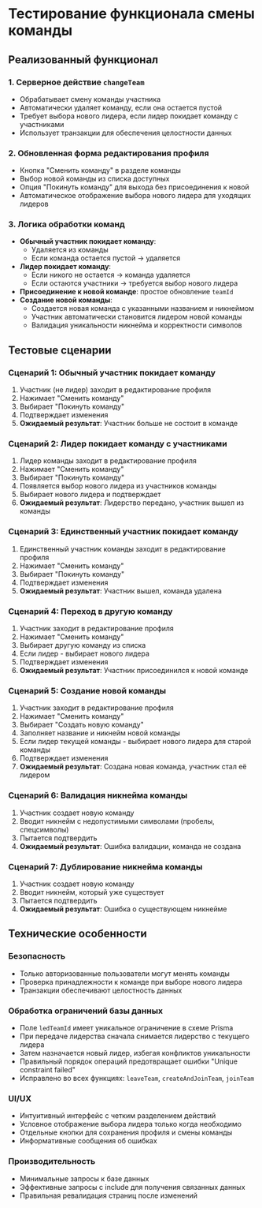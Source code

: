 # Тестирование функционала смены команды

## Реализованный функционал

### 1. Серверное действие `changeTeam`
- Обрабатывает смену команды участника
- Автоматически удаляет команду, если она остается пустой
- Требует выбора нового лидера, если лидер покидает команду с участниками
- Использует транзакции для обеспечения целостности данных

### 2. Обновленная форма редактирования профиля
- Кнопка "Сменить команду" в разделе команды
- Выбор новой команды из списка доступных
- Опция "Покинуть команду" для выхода без присоединения к новой
- Автоматическое отображение выбора нового лидера для уходящих лидеров

### 3. Логика обработки команд
- **Обычный участник покидает команду**: 
  - Удаляется из команды
  - Если команда остается пустой → удаляется
- **Лидер покидает команду**:
  - Если никого не остается → команда удаляется
  - Если остаются участники → требуется выбор нового лидера
- **Присоединение к новой команде**: простое обновление `teamId`
- **Создание новой команды**: 
  - Создается новая команда с указанными названием и никнеймом
  - Участник автоматически становится лидером новой команды
  - Валидация уникальности никнейма и корректности символов

## Тестовые сценарии

### Сценарий 1: Обычный участник покидает команду
1. Участник (не лидер) заходит в редактирование профиля
2. Нажимает "Сменить команду"
3. Выбирает "Покинуть команду"
4. Подтверждает изменения
5. **Ожидаемый результат**: Участник больше не состоит в команде

### Сценарий 2: Лидер покидает команду с участниками
1. Лидер команды заходит в редактирование профиля
2. Нажимает "Сменить команду"
3. Выбирает "Покинуть команду"
4. Появляется выбор нового лидера из участников команды
5. Выбирает нового лидера и подтверждает
6. **Ожидаемый результат**: Лидерство передано, участник вышел из команды

### Сценарий 3: Единственный участник покидает команду
1. Единственный участник команды заходит в редактирование профиля
2. Нажимает "Сменить команду"
3. Выбирает "Покинуть команду"
4. Подтверждает изменения
5. **Ожидаемый результат**: Участник вышел, команда удалена

### Сценарий 4: Переход в другую команду
1. Участник заходит в редактирование профиля
2. Нажимает "Сменить команду"
3. Выбирает другую команду из списка
4. Если лидер - выбирает нового лидера
5. Подтверждает изменения
6. **Ожидаемый результат**: Участник присоединился к новой команде

### Сценарий 5: Создание новой команды
1. Участник заходит в редактирование профиля
2. Нажимает "Сменить команду"
3. Выбирает "Создать новую команду"
4. Заполняет название и никнейм новой команды
5. Если лидер текущей команды - выбирает нового лидера для старой команды
6. Подтверждает изменения
7. **Ожидаемый результат**: Создана новая команда, участник стал её лидером

### Сценарий 6: Валидация никнейма команды
1. Участник создает новую команду
2. Вводит никнейм с недопустимыми символами (пробелы, спецсимволы)
3. Пытается подтвердить
4. **Ожидаемый результат**: Ошибка валидации, команда не создана

### Сценарий 7: Дублирование никнейма команды
1. Участник создает новую команду
2. Вводит никнейм, который уже существует
3. Пытается подтвердить
4. **Ожидаемый результат**: Ошибка о существующем никнейме

## Технические особенности

### Безопасность
- Только авторизованные пользователи могут менять команды
- Проверка принадлежности к команде при выборе нового лидера
- Транзакции обеспечивают целостность данных

### Обработка ограничений базы данных
- Поле `ledTeamId` имеет уникальное ограничение в схеме Prisma
- При передаче лидерства сначала снимается лидерство с текущего лидера
- Затем назначается новый лидер, избегая конфликтов уникальности
- Правильный порядок операций предотвращает ошибки "Unique constraint failed"
- Исправлено во всех функциях: `leaveTeam`, `createAndJoinTeam`, `joinTeam`

### UI/UX
- Интуитивный интерфейс с четким разделением действий
- Условное отображение выбора лидера только когда необходимо
- Отдельные кнопки для сохранения профиля и смены команды
- Информативные сообщения об ошибках

### Производительность
- Минимальные запросы к базе данных
- Эффективные запросы с include для получения связанных данных
- Правильная ревалидация страниц после изменений